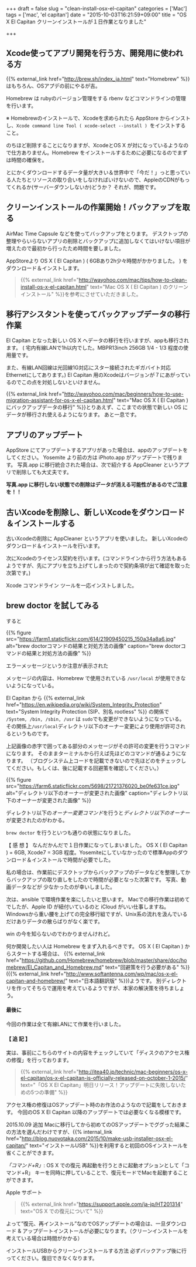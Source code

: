 +++
draft = false
slug = "clean-install-osx-el-capitan"
categories = ['Mac']
tags = ['mac', 'el capitan']
date = "2015-10-03T16:21:59+09:00"
title = "OS X El Capitan クリーンインストールが１日作業となりました"

+++

## Xcode使ってアプリ開発を行う方、開発用に使われる方

{{% external_link href="http://brew.sh/index_ja.html" text="Homebrew" %}}はもちろん、OSアプデの前にやるが吉。

Homebrew は rubyのバージョン管理をする rbenv などコマンドラインの管理を行います。

※ Homebrewのインストールで、Xcodeを求められたら AppStore からインストし、``Xcode command line Tool ( xcode-select --install ) ``をインストすること。

のちほど削除することになりますが、XcodeとOS X が対になっているようなので仕方ありません。Homebrew をインストールするために必要になるのでまずは時間の確保を。

<!--more-->

とにかくダウンロードするデータ量が大きい＆世界中で「今だ！」っと思っている人たちとリソースの取り合いをしなければいけないので、AppleのCDNがもってくれるか(サーバーダウンしないか)どうか？
それが、問題です。

## クリーンインストールの作業開始！バックアップを取る

AirMac Time Capsule などを使ってバックアップをとります。
デスクトップの整理やらいらないアプリの削除とバックアップに追加しなくてはいけない項目が増えたので最初から行ったため時間を要しました。

AppStoreより OS X ( El Capitan ) ( 6GBあり2h少々時間がかかりました。 ) をダウンロード＆インストします。

> {{% external_link href="http://wayohoo.com/mac/tips/how-to-clean-install-os-x-el-capitan.html" text="Mac OS X ( El Capitan ) のクリーンインストール" %}}を参考にさせていただきました。

## 移行アシスタントを使ってバックアップデータの移行作業

El Capitan となった新しい OS X へデータの移行を行いますが、appも移行されます。
( 宅内有線LANで1h以内でした。MBPR13inch 256GB 1/4 - 1/3 程度の使用量です。

また、有線LAN回線は光回線1G対応にスター接続されたギガバイト対応Ethernetにしてあります。)
El Capitan 用のXcodeはバージョンが７にあがっているのでこの点を対処しないといけません。

{{% external_link href="http://wayohoo.com/mac/beginners/how-to-use-migration-assistant-for-os-x-el-capitan.html" text="Mac OS X ( El Capitan ) にバックアップデータの移行" %}}とりあえず、ここまでの状態で新しい OS にデータが移行され使えるようになります。
あと一息です。

## アプリのアップデート

AppStore にてアップデートするアプリがあった場合は、appのアップデートをしてください。
Yosemite より前の方は iPhoto.app がアップデートで残ります。
写真.app に移行統合された場合は、次で紹介する AppCleaner というアプリで削除しても大丈夫です。

**写真.app に移行しない状態での削除はデータが消える可能性があるのでご注意を！！**

## 古いXcodeを削除し、新しいXcodeをダウンロード＆インストールする

古いXcodeの削除に AppCleaner というアプリを使いました。
新しいXcodeのダウンロード＆インストールを行います。

次にXcodeのライセンス契約を行います。(コマンドラインから行う方法もあるようですが、先にアプリを立ち上げてしまったので契約条項が出て確認を取った次第です。)

Xcode コマンドライン ツールを一応インストしました。

## brew doctor を試してみる

すると

{{% figure src="https://farm1.staticflickr.com/614/21909450215_150a34a8a6.jpg" alt="brew doctorコマンドの結果と対処方法の画像" caption="brew doctorコマンドの結果と対処方法の画像" %}}

エラーメッセージというか注意が表示された

メッセージの内容は、Homebrew で使用されている ``/usr/local`` が使用できないようになっている。

El Capitan から
{{% external_link href="https://en.wikipedia.org/wiki/System_Integrity_Protection" text="System Integrity Protection (SIP、別名 rootless" %}} の関係で ``/System, /bin, /sbin, /usr`` は ``sudo``でも変更ができないようになっている。
その関係上`` /usr/local ``ディレクトリ以下のオーナー変更により使用が許可されるというものです。

上記画像の赤字で囲ってある部分のメッセージがその許可の変更を行うコマンドになります。
そのままターミナルから行えば先ほどのコマンドが通るようになります。
（ブログシステム上コードを記載できないので先ほどのをチェックしてください。もしくは、後に記載する回避策を確認してください。）

{{% figure src="https://farm6.staticflickr.com/5698/21721376020_be0fe631ce.jpg" alt="ディレクトリ以下のオーナーが変更された画像" caption="ディレクトリ以下のオーナーが変更された画像" %}}

ディレクトリ以下の*オーナー変更コマンド*を行うと*ディレクトリ以下のオーナー*が変更されたのがわかる。

``brew doctor`` を行うといつも通りの状態になりました。


【 感 想 】
なんだかんだで１日作業になってしまいました。
OS X ( El Capitan ) = 6GB, Xcode7 = 3GB 程度。Yosemiteにしていなかったので標準Appのダウンロード＆インストールで時間が必要でした。


私の場合は、作業前にデスクトップからバックアップのデータなどを整理してからバックアップの取り直しをしたので時間が必要となった次第です。
写真、動画データなどが 少なかったのが幸いしました。

次は、ansible で環境作業を楽にしたいと思います。
Macでの移行作業は初めてでしたが、Apple ID が紐付いているのと iCloud がいい仕事しますね。
Windowsから重い腰を上げての完全移行組ですが、Unix系の流れを汲んでいるだけありデータの散らばりがなく楽です。

win の今を知らないのでわかりませんけれど。

何か開発したい人は Homebrew
をまず入れるべきです。
OS X ( El Capitan ) からスタートする場合は、
{{% external_link href="https://github.com/Homebrew/homebrew/blob/master/share/doc/homebrew/El_Capitan_and_Homebrew.md" text="回避策を行う必要がある" %}}({{% external_link href="http://www.softantenna.com/wp/mac/os-x-el-capitan-and-homebrew/" text="日本語翻訳版" %}})ようです。
別ディレクトリを作ってそちらで運用を考えているようですが、本家の解決策を待ちましょう。

#### 最後に

今回の作業は全て有線LANにて作業を行いました。

#### 【 追 記 】

実は、事前にこちらのサイトの内容をチェックしていて「ディスクのアクセス権の修復」を行っております。

> {{% external_link href="http://itea40.jp/technic/mac-beginners/os-x-el-capitan/os-x-el-capitan-is-officially-released-on-october-1-2015/" text="「OS X El Capitan」明日リリース！アップデートに失敗しないための5つの準備" %}}

アクセス権の修復はOSアップデート時のお作法のようなので記載をしておきます。
今回のOS X El Capitan 以降のアップデートでは必要なくなる模様です。

2015.10.09 追加
Macに移行してから初めてのOSアップデートでググった結果この方法を選んだわけですが、{{% internal_link href="http://blog.nuovotaka.com/2015/10/make-usb-installer-osx-el-capitan/" text="インストールUSB" %}}を利用すると初回のOSインストールを省くことができます。

*「コマンド+R」*: OS X での復元
再起動を行うときに起動オプションとして「コマンド+R」 キーを同時に押していることで、復元モードでMacを起動することができます。

Apple サポート

> {{% external_link href="https://support.apple.com/ja-jp/HT201314" text="OS X での復元について" %}}

よって”復元、再インストール”なのでOSアップデートの場合は、一旦ダウンロード & アップデートインストールが必要になります。（クリーンインストールを考えている場合は時間がかかる）

インストールUSBからクリーンインストールする方法
必ずバックアップ後に行ってください。復旧できなくなります。
